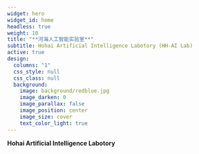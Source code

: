```yaml
---
widget: hero
widget_id: home
headless: true
weight: 10
title: "**河海人工智能实验室**"
subtitle: Hohai Artificial Intelligence Labotory (HH-AI Lab)
active: true
design:
  columns: "1"
  css_style: null
  css_class: null
  background:
    image: background/redblue.jpg
    image_darken: 0
    image_parallax: false
    image_position: center
    image_size: cover
    text_color_light: true
---
```

**Hohai Artificial Intelligence Labotory**
